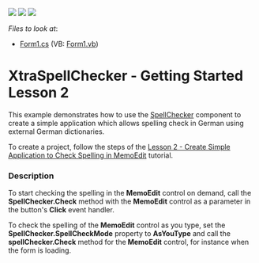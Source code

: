 <!-- default badges list -->
![](https://img.shields.io/endpoint?url=https://codecentral.devexpress.com/api/v1/VersionRange/128612564/10.1.6%2B)
[![](https://img.shields.io/badge/Open_in_DevExpress_Support_Center-FF7200?style=flat-square&logo=DevExpress&logoColor=white)](https://supportcenter.devexpress.com/ticket/details/E2413)
[![](https://img.shields.io/badge/📖_How_to_use_DevExpress_Examples-e9f6fc?style=flat-square)](https://docs.devexpress.com/GeneralInformation/403183)
<!-- default badges end -->
<!-- default file list -->
*Files to look at*:

* [Form1.cs](./CS/WindowsApplication1/Form1.cs) (VB: [Form1.vb](./VB/WindowsApplication1/Form1.vb))
<!-- default file list end -->
# XtraSpellChecker - Getting Started Lesson 2


<p>This example demonstrates how to use the <a href="http://help.devexpress.com/#WindowsForms/clsDevExpressXtraSpellCheckerSpellCheckertopic">SpellChecker</a> component to create a simple application which allows spelling check in German using external German dictionaries.</p>
<p>To create a project, follow the steps of the <a href="http://help.devexpress.com/#WindowsForms/CustomDocument114003">Lesson 2 - Create Simple Application to Check Spelling in MemoEdit</a> tutorial.</p>


<h3>Description</h3>

<p>To start checking the spelling in the <strong>MemoEdit</strong> control on demand, call the <strong>SpellChecker.Check</strong> method with the <strong>MemoEdit</strong> control as a parameter in the button&#39;s <strong>Click</strong> event handler.</p><p>To check the spelling of the <strong>MemoEdit</strong> control as you type, set the <strong>SpellChecker.SpellCheckMode</strong> property to <strong>AsYouType</strong> and call the<strong> spellChecker.Check</strong> method for the<strong> MemoEdit</strong> control, for instance when the form is loading.</p>

<br/>


